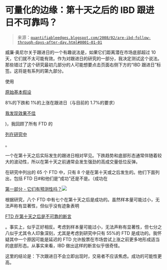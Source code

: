 <!--yml

分类：未分类

日期：2024-05-18 08:32:50

-->

# 可量化的边缘：第十天之后的 IBD 跟进日不可靠吗？

> 来源：[`quantifiableedges.blogspot.com/2008/02/are-ibd-follow-through-days-after-day.html#0001-01-01`](http://quantifiableedges.blogspot.com/2008/02/are-ibd-follow-through-days-after-day.html#0001-01-01)

威廉·奥尼尔关于跟进日的一个有趣说法是，如果它们距离潜在市场底部超过 10 天，它们就不太可能有效。作为对跟进日的研究的一部分，我决定测试这个说法。那些错过了这个研究最初几部分的人可能想要点击页面右侧下方的“IBD 跟进日”标签。这将是有系列的第九部分。

使用

[原始基本假设](http://quantifiableedges.blogspot.com/2008/01/ibd-follow-through-days-pt-1-are-they.html)

8%的下跌和 1%的上涨在跟进日（与目前的 1.7%的要求）

[我发现效果不佳](http://quantifiableedges.blogspot.com/2008/01/follow-through-days-pt-2-does-every.html)

)，我回顾了所有 FTD 的

[列在研究中](http://robertbhanna.googlepages.com/home)

。

一个在第十天之后实际发生的跟进日相对罕见。下跌趋势和底部形态通常伴随着较大的波动性，所以在第十天之前通常会发生强劲的高成交量低位反弹。

在研究中列出的 65 个 FTD 中，只有 8 个是在第十天或之后发生的。他们下面列出，包括 FTD 日#和他们是“成功”还是不是。（成功在

[第一部分 - 它们有预测性吗？](http://quantifiableedges.blogspot.com/2008/01/ibd-follow-through-days-pt-1-are-they.html)![](https://blogger.googleusercontent.com/img/b/R29vZ2xl/AVvXsEjj4sGXyqY65_R8ZasYELZQXL2iWRVIYoM9yoGb8Gi44CGXJd0awfYY_fWznpdgWSLz77sFtwAYr4i1ufTVPJP-RdpkIiiZH0b-F2s61P1qqLBFRUZXdOpjIQP3Y_I_HynmArcYNFlI9vI/s1600-h/2008-2-29+FTDs+after+Day+10.PNG)

根据研究，八个 FTD 中有七个在第十天之后是成功的。虽然样本量可能过小，无法声称有显著性，但似乎没有迹象表明

[FTD 在第十天之后是不可靠的断言](http://www.actwin.com/kalostrader/FollowThrough.htm)

。事实上，似乎正好相反。考虑到样本量可能过小，无法声称有显著性，但七分之八似乎尤其令人印象深刻，尤其是考虑到研究中只有 55%的 FTD 是成功的。我怀疑其中一个原因可能是延迟的 FTD 允许股票在市场尝试上涨之前更多地形成适当的底部形态。从事实来看，IBD 做出这样的断言似乎很奇怪。

这里的结论是：下次跟进日不会立即出现时，交易者不应该焦虑。成功的可能性更高。

